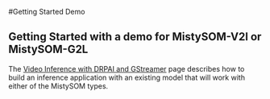 #Getting Started Demo

## Getting Started with a demo for MistySOM-V2l or MistySOM-G2L

The [Video Inference with DRPAI and GStreamer](https://wiki.mistysom.com/content/GStreamerDRPAI.html) page describes how to build an inference application with an existing model that will work with either of the MistySOM types.

